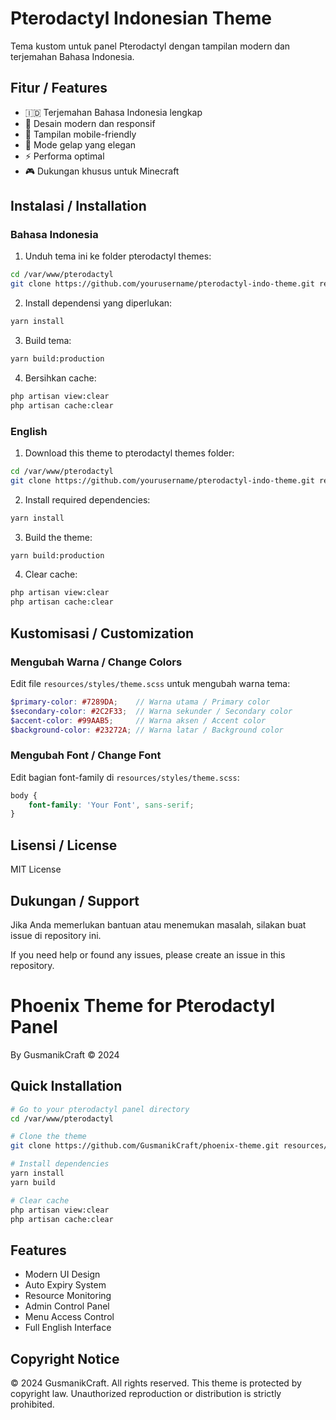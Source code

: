# Pterodactyl Indonesian Theme

Tema kustom untuk panel Pterodactyl dengan tampilan modern dan terjemahan Bahasa Indonesia.

## Fitur / Features

- 🇮🇩 Terjemahan Bahasa Indonesia lengkap
- 🎨 Desain modern dan responsif
- 📱 Tampilan mobile-friendly
- 🌙 Mode gelap yang elegan
- ⚡ Performa optimal
- 🎮 Dukungan khusus untuk Minecraft

## Instalasi / Installation

### Bahasa Indonesia

1. Unduh tema ini ke folder pterodactyl themes:
```bash
cd /var/www/pterodactyl
git clone https://github.com/yourusername/pterodactyl-indo-theme.git resources/themes/pterodactyl-indo
```

2. Install dependensi yang diperlukan:
```bash
yarn install
```

3. Build tema:
```bash
yarn build:production
```

4. Bersihkan cache:
```bash
php artisan view:clear
php artisan cache:clear
```

### English

1. Download this theme to pterodactyl themes folder:
```bash
cd /var/www/pterodactyl
git clone https://github.com/yourusername/pterodactyl-indo-theme.git resources/themes/pterodactyl-indo
```

2. Install required dependencies:
```bash
yarn install
```

3. Build the theme:
```bash
yarn build:production
```

4. Clear cache:
```bash
php artisan view:clear
php artisan cache:clear
```

## Kustomisasi / Customization

### Mengubah Warna / Change Colors

Edit file `resources/styles/theme.scss` untuk mengubah warna tema:

```scss
$primary-color: #7289DA;    // Warna utama / Primary color
$secondary-color: #2C2F33;  // Warna sekunder / Secondary color
$accent-color: #99AAB5;     // Warna aksen / Accent color
$background-color: #23272A; // Warna latar / Background color
```

### Mengubah Font / Change Font

Edit bagian font-family di `resources/styles/theme.scss`:

```scss
body {
    font-family: 'Your Font', sans-serif;
}
```

## Lisensi / License

MIT License

## Dukungan / Support

Jika Anda memerlukan bantuan atau menemukan masalah, silakan buat issue di repository ini.

If you need help or found any issues, please create an issue in this repository.

# Phoenix Theme for Pterodactyl Panel
By GusmanikCraft © 2024

## Quick Installation

```bash
# Go to your pterodactyl panel directory
cd /var/www/pterodactyl

# Clone the theme
git clone https://github.com/GusmanikCraft/phoenix-theme.git resources/views/themes/phoenix

# Install dependencies
yarn install
yarn build

# Clear cache
php artisan view:clear
php artisan cache:clear
```

## Features
- Modern UI Design
- Auto Expiry System
- Resource Monitoring
- Admin Control Panel
- Menu Access Control
- Full English Interface

## Copyright Notice
© 2024 GusmanikCraft. All rights reserved.
This theme is protected by copyright law. Unauthorized reproduction or distribution is strictly prohibited. 